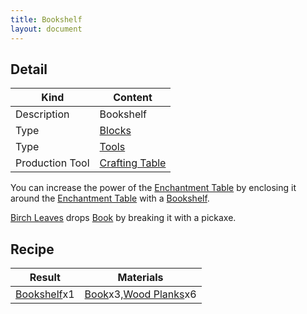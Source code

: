 ```yaml
---
title: Bookshelf
layout: document
---
```

## Detail

|Kind|Content|
|---|---|
|Description|Bookshelf|
|Type|[Blocks](Blocks)|
|Type|[Tools](Tools)|
|Production Tool|[Crafting Table](Crafting_Table)|

You can increase the power of the [Enchantment Table](Enchantment_Table) by enclosing it around the [Enchantment Table](Enchantment_Table) with a [Bookshelf](Bookshelf).

[Birch Leaves](Birch_Leaves) drops [Book](Book) by breaking it with a pickaxe.

## Recipe

|Result|Materials|
|---|---|
|[Bookshelf](Bookshelf)x1|[Book](Book)x3,[Wood Planks](Wood_Planks)x6|

